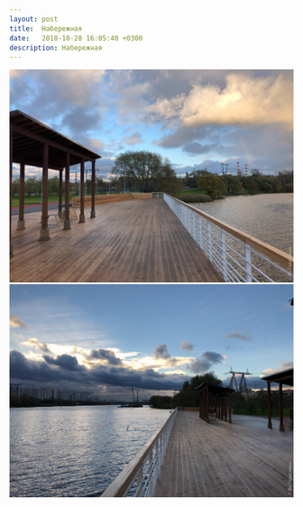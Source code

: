 ```yaml
---
layout: post
title:  Набережная
date:   2018-10-28 16:05:40 +0300
description: Набережная
---
```


<img src="/assets/images/2018/10/2018-10-28_16-05-40_IMG_0762_web.jpg" class="img-fluid mx-auto d-block" alt="Набережная" />

<img src="/assets/images/2018/10/2018-10-28_16-05-52_IMG_0764_web.jpg" class="img-fluid mx-auto d-block" alt="Набережная" />
